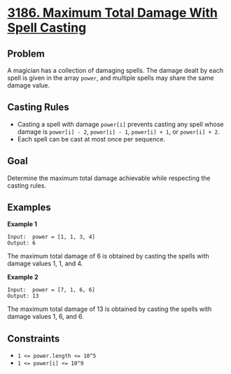 # [3186. Maximum Total Damage With Spell Casting](https://leetcode.com/problems/maximum-total-damage-with-spell-casting/description)

## Problem
A magician has a collection of damaging spells. The damage dealt by each spell is given in the array `power`, and multiple spells may share the same damage value.

## Casting Rules
- Casting a spell with damage `power[i]` prevents casting any spell whose damage is `power[i] - 2`, `power[i] - 1`, `power[i] + 1`, or `power[i] + 2`.
- Each spell can be cast at most once per sequence.

## Goal
Determine the maximum total damage achievable while respecting the casting rules.

## Examples
**Example 1**
```text
Input:  power = [1, 1, 3, 4]
Output: 6
```
The maximum total damage of 6 is obtained by casting the spells with damage values 1, 1, and 4.

**Example 2**
```text
Input:  power = [7, 1, 6, 6]
Output: 13
```
The maximum total damage of 13 is obtained by casting the spells with damage values 1, 6, and 6.

## Constraints
- `1 <= power.length <= 10^5`
- `1 <= power[i] <= 10^9`
